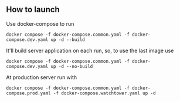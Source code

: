 ## How to launch

Use docker-compose to run

```shell
docker compose -f docker-compose.common.yaml -f docker-compose.dev.yaml up -d --build
```

It'll build server application on each run, so, to use the last image use
```shell
docker compose -f docker-compose.common.yaml -f docker-compose.dev.yaml up -d --no-build 
```

At production server run with 
```shell
docker compose -f docker-compose.common.yaml -f docker-compose.prod.yaml -f docker-compose.watchtower.yaml up -d 
```
